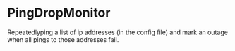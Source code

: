 # PingDropMonitor
Repeatedlyping a list of ip addresses (in the config file) and mark an outage when all pings to those addresses fail.
